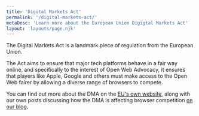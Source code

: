 ```yaml
---
title: 'Digital Markets Act'
permalink: '/digital-markets-act/'
metaDesc: 'Learn more about the European Union Digigtal Markets Act'
layout: 'layouts/page.njk'
---
```


The Digital Markets Act is a landmark piece of regulation from the European Union.  

The Act aims to ensure that major tech platforms behave in a fair way online, and specifically to the interest of Open Web Advocacy, it ensures that players like Apple, Google and others must make access to the Open Web fairer by allowing a diverse range of browsers to compete. 

You can find out more about the DMA on the [EU's own website](https://commission.europa.eu/strategy-and-policy/priorities-2019-2024/europe-fit-digital-age/digital-markets-act-ensuring-fair-and-open-digital-markets_en), along with our own posts discussing how the DMA is affecting browser competition [on our blog](https://open-web-advocacy.org/tag/eu/).
